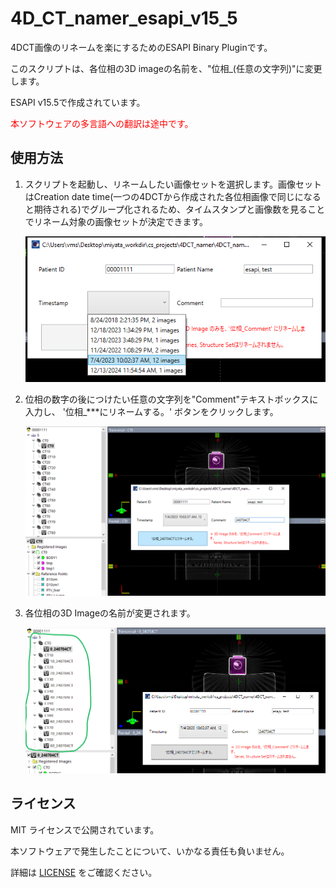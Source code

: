 # 4D_CT_namer_esapi_v15_5

4DCT画像のリネームを楽にするためのESAPI Binary Pluginです。

このスクリプトは、各位相の3D imageの名前を、"位相_(任意の文字列)"に変更します。

ESAPI v15.5で作成されています。

<span style="color:#ff0000;">本ソフトウェアの多言語への翻訳は途中です。</span>



## 使用方法

1. スクリプトを起動し、リネームしたい画像セットを選択します。画像セットはCreation date time(一つの4DCTから作成された各位相画像で同じになると期待される)でグループ化されるため、タイムスタンプと画像数を見ることでリネーム対象の画像セットが決定できます。

   ![select_target](./images/4DCT_namer_select_images.png)

2. 位相の数字の後につけたい任意の文字列を"Comment"テキストボックスに入力し、 '位相_\*\*\*にリネームする。' ボタンをクリックします。

   ![select_target](./images/4DCT_namer_input_new_name.png)

3. 各位相の3D Imageの名前が変更されます。

   ![select_target](./images/4DCT_namer_name_changed.png)



## ライセンス

MIT ライセンスで公開されています。

本ソフトウェアで発生したことについて、いかなる責任も負いません。

詳細は [LICENSE](https://github.com/akiaji-k/4DCT_namer/blob/main/LICENSE) をご確認ください。

